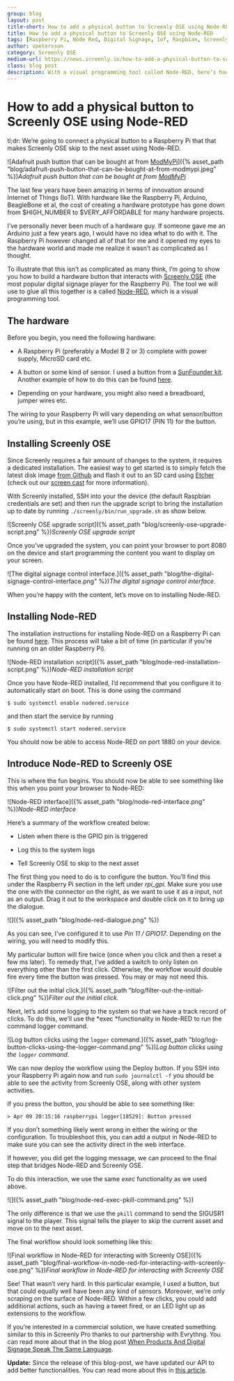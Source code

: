```yaml
---
group: blog
layout: post
title-short: How to add a physical button to Screenly OSE using Node-RED
title: How to add a physical button to Screenly OSE using Node-RED
tags: [Raspberry Pi, Node Red, Digital Signage, IoT, Raspbian, Screenly OSE]
author: vpetersson
category: Screenly OSE
medium-url: https://news.screenly.io/how-to-add-a-physical-button-to-screenly-ose-using-node-red-2be7148bae98
class: blog post
description: With a visual programming tool called Node-RED, here’s how to connect a hardware button to a Raspberry Pi. This button interacts with Screenly OSE, the most popular digital signage player for the Raspberry Pi. Follow this simple process, then add your variations.
---
```



# How to add a physical button to Screenly OSE using Node-RED

tl;dr: We’re going to connect a physical button to a Raspberry Pi that that makes Screenly OSE skip to the next asset using Node-RED.

![Adafruit push button that can be bought at from [ModMyPi](https://www.modmypi.com/raspberry-pi/breakout-boards/adafruit/adafruit-push-button-power-switch-breakout/)]({% asset_path "blog/adafruit-push-button-that-can-be-bought-at-from-modmypi.jpeg" %})*Adafruit push button that can be bought at from [ModMyPi](https://www.modmypi.com/raspberry-pi/breakout-boards/adafruit/adafruit-push-button-power-switch-breakout/)*

The last few years have been amazing in terms of innovation around Internet of Things (IoT). With hardware like the Raspberry Pi, Arduino, BeagleBone et al, the cost of creating a hardware prototype has gone down from $HIGH_NUMBER to $VERY_AFFORDABLE for many hardware projects.

I’ve personally never been much of a hardware guy. If someone gave me an Arduino just a few years ago, I would have no idea what to do with it. The Raspberry Pi however changed all of that for me and it opened my eyes to the hardware world and made me realize it wasn’t as complicated as I thought.

To illustrate that this isn’t as complicated as many think, I’m going to show you how to build a hardware button that interacts with [Screenly OSE](https://www.screenly.io/ose) (the most popular digital signage player for the Raspberry Pi). The tool we will use to glue all this together is a called [Node-RED](https://nodered.org), which is a visual programming tool.

## The hardware

Before you begin, you need the following hardware:

* A Raspberry Pi (preferably a Model B 2 or 3) complete with power supply, MicroSD card etc.

* A button or some kind of sensor. I used a button from a [SunFounder kit](https://www.amazon.co.uk/SunFounder-Modules-Sensor-Raspberry-Extension/dp/B014PF05ZA/). Another example of how to do this can be found [here](http://razzpisampler.oreilly.com/ch07.html).

* Depending on your hardware, you might also need a breadboard, jumper wires etc.

The wiring to your Raspberry Pi will vary depending on what sensor/button you’re using, but in this example, we’ll use GPIO17 (PIN 11) for the button.

## Installing Screenly OSE

Since Screenly requires a fair amount of changes to the system, it requires a dedicated installation. The easiest way to get started is to simply fetch the latest disk image [from Github](https://github.com/wireload/screenly-ose/releases) and flash it out to an SD card using [Etcher](https://etcher.io/) (check out our [screen cast](https://www.youtube.com/watch?v=RE_C_n6dhyo&index=1&list=PLLQemgvrHCSl_WUjAuChZDJpu3wMAfo43) for more information).

With Screenly installed, SSH into your the device (the default Raspbian credentials are set) and then run the upgrade script to bring the installation up to date by running `./screenly/bin/run_upgrade.sh` as show below.

![Screenly OSE upgrade script]({% asset_path "blog/screenly-ose-upgrade-script.png" %})*Screenly OSE upgrade script*

Once you’ve upgraded the system, you can point your browser to port 8080 on the device and start programming the content you want to display on your screen.

![The digital signage control interface.]({% asset_path "blog/the-digital-signage-control-interface.png" %})*The digital signage control interface.*

When you’re happy with the content, let’s move on to installing Node-RED.

## Installing Node-RED

The installation instructions for installing Node-RED on a Raspberry Pi can be found [here](https://nodered.org/docs/hardware/raspberrypi). This process will take a bit of time (in particular if you’re running on an older Raspberry Pi).

![Node-RED installation script]({% asset_path "blog/node-red-installation-script.png" %})*Node-RED installation script*

Once you have Node-RED installed, I’d recommend that you configure it to automatically start on boot. This is done using the command
```
$ sudo systemctl enable nodered.service
```
and then start the service by running
```
$ sudo systemctl start nodered.service
```
You should now be able to access Node-RED on port 1880 on your device.

## Introduce Node-RED to Screenly OSE

This is where the fun begins. You should now be able to see something like this when you point your browser to Node-RED:

![Node-RED interface]({% asset_path "blog/node-red-interface.png" %})*Node-RED interface*

Here’s a summary of the workflow created below:

* Listen when there is the GPIO pin is triggered

* Log this to the system logs

* Tell Screenly OSE to skip to the next asset

The first thing you need to do is to configure the button. You’ll find this under the Raspberry Pi section in the left under *rpi_gpi*. Make sure you use the one with the connector on the right, as we want to use it as a input, not as an output. Drag it out to the workspace and double click on it to bring up the dialogue.

![]({% asset_path "blog/node-red-dialogue.png" %})

As you can see, I’ve configured it to use *Pin 11 / GPIO17*. Depending on the wiring, you will need to modify this.

My particular button will fire twice (once when you click and then a reset a few ms later). To remedy that, I’ve added a switch to only listen on everything other than the first click. Otherwise, the workflow would double fire every time the button was pressed. You may or may not need this.

![Filter out the initial click.]({% asset_path "blog/filter-out-the-initial-click.png" %})*Filter out the initial click.*

Next, let’s add some logging to the system so that we have a track record of clicks. To do this, we’ll use the *exec *functionality in Node-RED to run the command logger command.

![Log button clicks using the `logger` command.]({% asset_path "blog/log-button-clicks-using-the-logger-command.png" %})*Log button clicks using the `logger` command.*

We can now deploy the workflow using the Deploy button. If you SSH into your Raspberry Pi again now and run `sudo journalctl -f` you should be able to see the activity from Screenly OSE, along with other system activities.

If you press the button, you should be able to see something like:

```
> Apr 09 20:15:16 raspberrypi logger[18529]: Button pressed
```

If you don’t something likely went wrong in either the wiring or the configuration. To troubleshoot this, you can add a output in Node-RED to make sure you can see the activity direct in the web interface.

If however, you did get the logging message, we can proceed to the final step that bridges Node-RED and Screenly OSE.

To do this interaction, we use the same *exec* functionality as we used above.

![]({% asset_path "blog/node-red-exec-pkill-command.png" %})

The only difference is that we use the `pkill` command to send the SIGUSR1 signal to the player. This signal tells the player to skip the current asset and move on to the next asset.

The final workflow should look something like this:

![Final workflow in Node-RED for interacting with Screenly OSE]({% asset_path "blog/final-workflow-in-node-red-for-interacting-with-screenly-ose.png" %})*Final workflow in Node-RED for interacting with Screenly OSE*

See! That wasn’t very hard. In this particular example, I used a button, but that could equally well have been any kind of sensors. Moreover, we’re only scraping on the surface of Node-RED. Within a few clicks, you could add additional actions, such as having a tweet fired, or an LED light up as extensions to the workflow.

If you’re interested in a commercial solution, we have created something similar to this in Screenly Pro thanks to our partnership with Evrythng. You can read more about that in the blog post [When Products And Digital Signage Speak The Same Language](https://evrythng.com/when-products-and-digital-signage-speak-the-same-language/).

**Update:** Since the release of this blog-post, we have updated our API to add better functionalities. You can read more about this in [this article](https://www.screenly.io/blog/2017/10/26/screenly-ose-0-12-is-out/).
